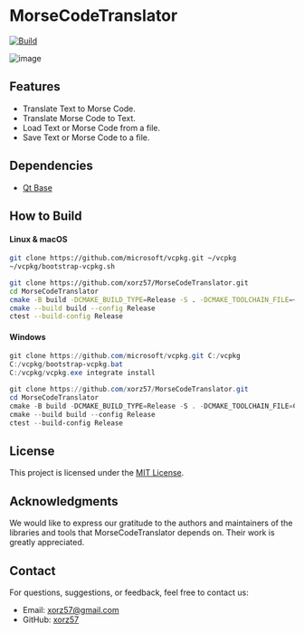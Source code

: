 # MorseCodeTranslator

[![Build](https://github.com/xorz57/MorseCodeTranslator/actions/workflows/Build.yml/badge.svg)](https://github.com/xorz57/MorseCodeTranslator/actions/workflows/Build.yml)

![image](https://github.com/xorz57/MorseCodeTranslator/assets/84932056/f53f08c7-8c3b-4634-aa46-b4a6794b6a49)

## Features

- Translate Text to Morse Code.
- Translate Morse Code to Text.
- Load Text or Morse Code from a file.
- Save Text or Morse Code to a file.

## Dependencies

- [Qt Base](https://github.com/qt/qtbase)

## How to Build

#### Linux & macOS

```bash
git clone https://github.com/microsoft/vcpkg.git ~/vcpkg
~/vcpkg/bootstrap-vcpkg.sh

git clone https://github.com/xorz57/MorseCodeTranslator.git
cd MorseCodeTranslator
cmake -B build -DCMAKE_BUILD_TYPE=Release -S . -DCMAKE_TOOLCHAIN_FILE=~/vcpkg/scripts/buildsystems/vcpkg.cmake
cmake --build build --config Release
ctest --build-config Release
```

#### Windows

```powershell
git clone https://github.com/microsoft/vcpkg.git C:/vcpkg
C:/vcpkg/bootstrap-vcpkg.bat
C:/vcpkg/vcpkg.exe integrate install

git clone https://github.com/xorz57/MorseCodeTranslator.git
cd MorseCodeTranslator
cmake -B build -DCMAKE_BUILD_TYPE=Release -S . -DCMAKE_TOOLCHAIN_FILE=C:/vcpkg/scripts/buildsystems/vcpkg.cmake
cmake --build build --config Release
ctest --build-config Release
```

## License

This project is licensed under the [MIT License](LICENSE).

## Acknowledgments

We would like to express our gratitude to the authors and maintainers of the libraries and tools that MorseCodeTranslator depends on. Their work is greatly appreciated.

## Contact

For questions, suggestions, or feedback, feel free to contact us:

- Email: [xorz57@gmail.com](mailto:xorz57@gmail.com)
- GitHub: [xorz57](https://github.com/xorz57)
